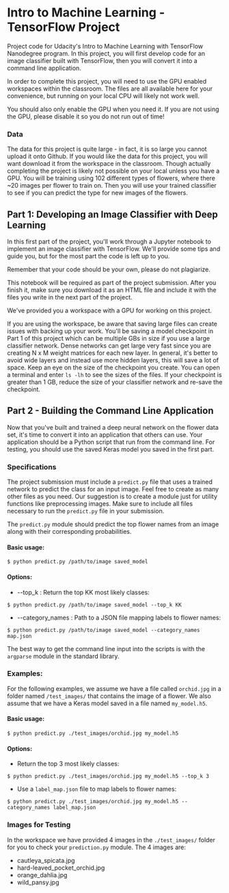 # Intro to Machine Learning - TensorFlow Project

Project code for Udacity's Intro to Machine Learning with TensorFlow Nanodegree program. In this project, you will first develop code for an image classifier built with TensorFlow, then you will convert it into a command line application.

In order to complete this project, you will need to use the GPU enabled workspaces within the classroom.  The files are all available here for your convenience, but running on your local CPU will likely not work well.

You should also only enable the GPU when you need it. If you are not using the GPU, please disable it so you do not run out of time!

### Data

The data for this project is quite large - in fact, it is so large you cannot upload it onto Github.  If you would like the data for this project, you will want download it from the workspace in the classroom.  Though actually completing the project is likely not possible on your local unless you have a GPU.  You will be training using 102 different types of flowers, where there ~20 images per flower to train on.  Then you will use your trained classifier to see if you can predict the type for new images of the flowers.

## Part 1: Developing an Image Classifier with Deep Learning

In this first part of the project, you'll work through a Jupyter notebook to implement an image classifier with TensorFlow. We'll provide some tips and guide you, but for the most part the code is left up to you.

Remember that your code should be your own, please do not plagiarize.

This notebook will be required as part of the project submission. After you finish it, make sure you download it as an HTML file and include it with the files you write in the next part of the project.

We've provided you a workspace with a GPU for working on this project.

If you are using the workspace, be aware that saving large files can create issues with backing up your work. You'll be saving a model checkpoint in Part 1 of this project which can be multiple GBs in size if you use a large classifier network. Dense networks can get large very fast since you are creating N x M weight matrices for each new layer. In general, it's better to avoid wide layers and instead use more hidden layers, this will save a lot of space. Keep an eye on the size of the checkpoint you create. You can open a terminal and enter `ls -lh` to see the sizes of the files. If your checkpoint is greater than 1 GB, reduce the size of your classifier network and re-save the checkpoint.

## Part 2 - Building the Command Line Application

Now that you've built and trained a deep neural network on the flower data set, it's time to convert it into an application that others can use. Your application should be a Python script that run from the command line. For testing, you should use the saved Keras model you saved in the first part.

### Specifications

The project submission must include a `predict.py` file that uses a trained network to predict the class for an input image. Feel free to create as many other files as you need. Our suggestion is to create a module just for utility functions like preprocessing images. Make sure to include all files necessary to run the `predict.py` file in your submission.

The `predict.py` module should predict the top flower names from an image along with their corresponding probabilities.

#### Basic usage:

```
$ python predict.py /path/to/image saved_model
```

#### Options:

- --top_k : Return the top KK most likely classes:
```
$ python predict.py /path/to/image saved_model --top_k KK
```

- --category_names : Path to a JSON file mapping labels to flower names:
```
$ python predict.py /path/to/image saved_model --category_names map.json
```

The best way to get the command line input into the scripts is with the `argparse` module in the standard library.

### Examples:

For the following examples, we assume we have a file called `orchid.jpg` in a folder named `/test_images/` that contains the image of a flower. We also assume that we have a Keras model saved in a file named `my_model.h5`.

#### Basic usage:
```
$ python predict.py ./test_images/orchid.jpg my_model.h5
```

#### Options:

- Return the top 3 most likely classes:
```
$ python predict.py ./test_images/orchid.jpg my_model.h5 --top_k 3
```

- Use a `label_map.json` file to map labels to flower names:
```
$ python predict.py ./test_images/orchid.jpg my_model.h5 --category_names label_map.json
```

### Images for Testing

In the workspace we have provided 4 images in the `./test_images/` folder for you to check your `prediction.py` module. The 4 images are:

- cautleya_spicata.jpg
- hard-leaved_pocket_orchid.jpg
- orange_dahlia.jpg
- wild_pansy.jpg
